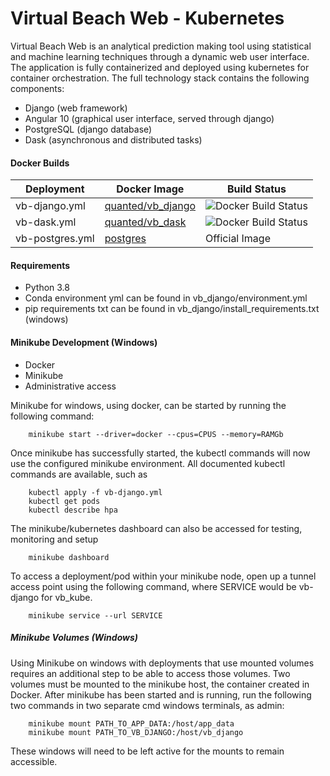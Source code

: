 # Virtual Beach Web - Kubernetes

Virtual Beach Web is an analytical prediction making tool using statistical and machine learning techniques through a dynamic web user interface. The application is fully containerized and deployed using kubernetes for container orchestration. The full technology stack contains the following components:
  - Django (web framework)
  - Angular 10 (graphical user interface, served through django)
  - PostgreSQL (django database)
  - Dask (asynchronous and distributed tasks)
 
#### Docker Builds
| Deployment | Docker Image | Build Status |
| ---------- | ------------ | ------------ | 
| vb-django.yml | [quanted/vb_django](https://cloud.docker.com/u/quanted/repository/docker/quanted/vb_django) | ![Docker Build Status](https://img.shields.io/docker/cloud/build/quanted/vb_django.svg) |
| vb-dask.yml | [quanted/vb_dask ](https://cloud.docker.com/u/quanted/repository/docker/quanted/vb_dask) | ![Docker Build Status](https://img.shields.io/docker/cloud/build/quanted/vb_dask.svg) |
| vb-postgres.yml | [postgres ](https://cloud.docker.com/u/quanted/repository/docker/postgres) | Official Image |

#### Requirements
 - Python 3.8
 - Conda environment yml can be found in vb_django/environment.yml
 - pip requirements txt can be found in vb_django/install_requirements.txt (windows)

#### Minikube Development (Windows)
 - Docker
 - Minikube
 - Administrative access

Minikube for windows, using docker, can be started by running the following command:
```
    minikube start --driver=docker --cpus=CPUS --memory=RAMGb 
```
Once minikube has successfully started, the kubectl commands will now use the configured minikube environment. All documented kubectl commands are available, such as
```
    kubectl apply -f vb-django.yml
    kubectl get pods
    kubectl describe hpa
```
The minikube/kubernetes dashboard can also be accessed for testing, monitoring and setup
```
    minikube dashboard
```
To access a deployment/pod within your minikube node, open up a tunnel access point using the following command, where SERVICE would be vb-django for vb_kube.
```
    minikube service --url SERVICE
```


##### Minikube Volumes (Windows)
Using Minikube on windows with deployments that use mounted volumes requires an additional step to be able to access those volumes. Two volumes must be mounted to the minikube host, the container created in Docker. 
After minikube has been started and is running, run the following two commands in two separate cmd windows terminals, as admin:
```
    minikube mount PATH_TO_APP_DATA:/host/app_data
    minikube mount PATH_TO_VB_DJANGO:/host/vb_django
```
These windows will need to be left active for the mounts to remain accessible.
